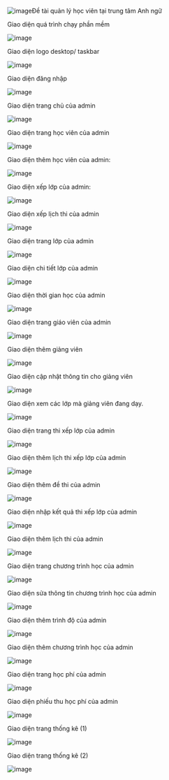 ![image](https://github.com/typhoons2/EnglishCenter/assets/103090424/e48b0eed-40f2-4c4b-b889-a37fd30b558c)Đề tài quản lý học viên tại trung tâm Anh ngữ

Giao diện quá trình chạy phần mềm

![image](https://github.com/typhoons2/EnglishCenter/assets/103090424/916a1f35-5439-4efe-bb46-b949d4d90c22)


Giao diện logo desktop/ taskbar

![image](https://github.com/typhoons2/EnglishCenter/assets/103090424/510d293a-b456-4c13-9154-685a514b863c)

Giao diện đăng nhập

![image](https://github.com/typhoons2/EnglishCenter/assets/103090424/b02f8952-9d56-4d8d-9a06-4e314a7b00b2)

Giao diện trang chủ của admin

![image](https://github.com/typhoons2/EnglishCenter/assets/103090424/6f5594b1-22be-4a9f-a120-f98bd761b831)

Giao diện trang học viên của admin

![image](https://github.com/typhoons2/EnglishCenter/assets/103090424/d92782b2-2519-4aa0-808d-c3697c955a82)

Giao diện thêm học viên của admin:

![image](https://github.com/typhoons2/EnglishCenter/assets/103090424/e5d1ae36-6d24-4423-9973-163a260cbd77)

Giao diện xếp lớp của admin:

![image](https://github.com/typhoons2/EnglishCenter/assets/103090424/d5dfdbf3-273d-49fb-98f9-82df4959183c)

Giao diện xếp lịch thi của admin

![image](https://github.com/typhoons2/EnglishCenter/assets/103090424/c0079371-2c8a-4114-b71b-bf1508771cae)

Giao diện trang lớp của admin

![image](https://github.com/typhoons2/EnglishCenter/assets/103090424/ba7388ad-f930-41d5-a4e5-e45e6cab01c2)

Giao diện chi tiết lớp của admin

![image](https://github.com/typhoons2/EnglishCenter/assets/103090424/5366fed6-ed18-4b8f-b975-06dd0058ca17)

Giao diện thời gian học của admin

![image](https://github.com/typhoons2/EnglishCenter/assets/103090424/a26a0e31-1455-4f29-b9ec-329d00498959)

Giao diện trang giáo viên của admin

![image](https://github.com/typhoons2/EnglishCenter/assets/103090424/63a0af54-6db6-451b-93e8-7c69729c766d)

Giao diện thêm giảng viên

![image](https://github.com/typhoons2/EnglishCenter/assets/103090424/571602bf-72b8-461f-8753-79850338be9d)

Giao diện cập nhật thông tin cho giảng viên

![image](https://github.com/typhoons2/EnglishCenter/assets/103090424/1d72939d-95e8-452a-8e44-5ca326fbaf96)

Giao diện xem các lớp mà giảng viên đang dạy.

![image](https://github.com/typhoons2/EnglishCenter/assets/103090424/d4226374-f3eb-42ae-8292-b4f41bcf1189)


Giao diện trang thi xếp lớp của admin

![image](https://github.com/typhoons2/EnglishCenter/assets/103090424/c79b1e9c-bd9c-4cf5-afc4-3ee7fe59cf53)

Giao diện thêm lịch thi xếp lớp của admin

![image](https://github.com/typhoons2/EnglishCenter/assets/103090424/3ed2e19b-1f4b-4646-8f9a-99eff04e2617)

Giao diện thêm đề thi của admin

![image](https://github.com/typhoons2/EnglishCenter/assets/103090424/fdd7915a-4e73-4279-bd5c-ed7c7400acff)

Giao diện nhập kết quả thi xếp lớp của admin

![image](https://github.com/typhoons2/EnglishCenter/assets/103090424/f01b9928-b904-4a15-a820-7d07bb8e2ff8)

Giao diện thêm lịch thi của admin

![image](https://github.com/typhoons2/EnglishCenter/assets/103090424/d497ec81-d3ad-466a-9bdc-3549ea721f2b)

Giao diện trang chương trình học của admin

![image](https://github.com/typhoons2/EnglishCenter/assets/103090424/25d5e09c-f2a2-4a25-aee4-444a3760535a)

Giao diện sửa thông tin chương trình học của admin

![image](https://github.com/typhoons2/EnglishCenter/assets/103090424/482853e4-b13e-4903-adcf-1aab65e7f851)

Giao diện thêm trình độ của admin

![image](https://github.com/typhoons2/EnglishCenter/assets/103090424/724054d7-9acb-423a-b9d8-5b46847c6d21)

Giao diện thêm chương trình học của admin

![image](https://github.com/typhoons2/EnglishCenter/assets/103090424/3ef5cec9-b8ec-4350-aa49-116fe428d97e)

Giao diện trang học phí của admin

![image](https://github.com/typhoons2/EnglishCenter/assets/103090424/5fe1cc99-c369-4633-a890-90be5cb7a13a)

Giao diện phiếu thu học phí của admin

![image](https://github.com/typhoons2/EnglishCenter/assets/103090424/343bc691-165b-4d2a-bc10-eeb0e9479ad4)

Giao diện trang thống kê (1)

![image](https://github.com/typhoons2/EnglishCenter/assets/103090424/a442e587-eded-42b7-9453-15c524bd8ce5)

Giao diện trang thống kê (2)

![image](https://github.com/typhoons2/EnglishCenter/assets/103090424/c4c5182b-edd8-4353-aa9c-8031f5368ac9)
